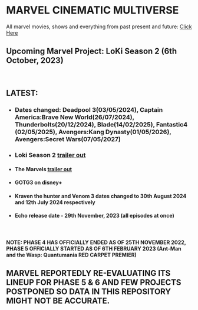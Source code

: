 # MARVEL CINEMATIC MULTIVERSE

All marvel movies, shows and everything from past present and future: [Click Here](https://github.com/gunjan1909/marvel/blob/main/MCU%20RESEARCH.md)

## Upcoming Marvel Project: LoKi Season 2 (6th October, 2023)

<br/>

## LATEST:

- ### Dates changed: Deadpool 3(03/05/2024), Captain America:Brave New World(26/07/2024), Thunderbolts(20/12/2024), Blade(14/02/2025), Fantastic4 (02/05/2025), Avengers:Kang Dynasty(01/05/2026), Avengers:Secret Wars(07/05/2027)
- ### Loki Season 2 [trailer out](https://youtu.be/dug56u8NN7g)
- #### The Marvels [trailer out](https://youtu.be/wS_qbDztgVY)
- #### GOTG3 on disney+
- #### Kraven the hunter and Venom 3 dates changed to 30th August 2024 and 12th July 2024 respectively
- #### Echo release date - 29th November, 2023 (all episodes at once)

<br/>

#### NOTE: PHASE 4 HAS OFFICIALLY ENDED AS OF 25TH NOVEMBER 2022, PHASE 5 OFFICIALLY STARTED AS OF 6TH FEBRUARY 2023 (Ant-Man and the Wasp: Quantumania RED CARPET PREMIER)

## MARVEL REPORTEDLY RE-EVALUATING ITS LINEUP FOR PHASE 5 & 6 AND FEW PROJECTS POSTPONED SO DATA IN THIS REPOSITORY MIGHT NOT BE ACCURATE.
